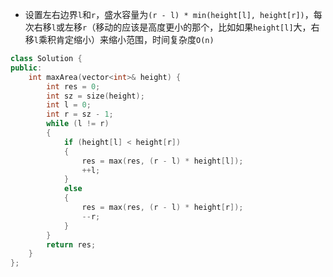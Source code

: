 * 设置左右边界`l`和`r`，盛水容量为`(r - l) * min(height[l], height[r])`，每次右移`l`或左移`r`（移动的应该是高度更小的那个，比如如果`height[l]`大，右移`l`乘积肯定缩小）来缩小范围，时间复杂度`O(n)`
```cpp
class Solution {
public:
    int maxArea(vector<int>& height) {
        int res = 0;
        int sz = size(height);
        int l = 0;
        int r = sz - 1;
        while (l != r)
        {
            if (height[l] < height[r])
            {
                res = max(res, (r - l) * height[l]);
                ++l;
            }
            else
            {
                res = max(res, (r - l) * height[r]);
                --r;
            }
        }
        return res;
    }
};
```